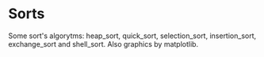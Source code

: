# Sorts
Some sort's algorytms: heap_sort, quick_sort, selection_sort, insertion_sort, exchange_sort and shell_sort. Also graphics by matplotlib.
